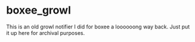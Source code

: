 # boxee_growl
This is an old growl notifier I did for boxee a loooooong way back. Just put it up here for archival purposes.
